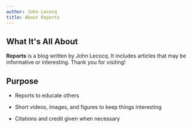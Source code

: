 ```yaml
---
author: John Lecocq
title: About Reports
---
```


## What It's All About

**Reports** is a blog written by John Lecocq. It includes articles that may be informative or interesting. Thank you for visiting!

## Purpose

- Reports to educate others

- Short videos, images, and figures to keep things interesting

- Citations and credit given when necessary

